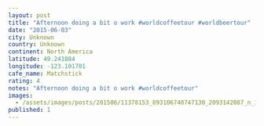 ```yaml
---
layout: post
title: "Afternoon doing a bit o work #worldcoffeetour #worldbeertour"
date: "2015-06-03"
city: Unknown
country: Unknown
continent: North America
latitude: 49.241884
longitude: -123.101701
cafe_name: Matchstick
rating: 4
notes: "Afternoon doing a bit o work #worldcoffeetour"
images: 
  - /assets/images/posts/201506/11378153_893106740747130_2093142087_n_17841715108001623.jpg
published: 1
---
```

